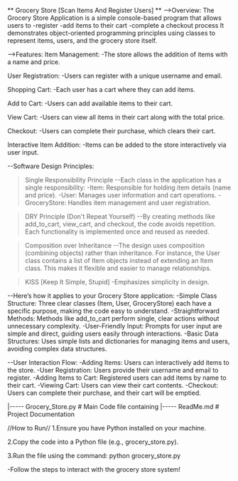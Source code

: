 **                                                  Grocery Store [Scan Items And Register Users]                                     **
-->Overview:
The Grocery Store Application is a simple console-based program that allows users to 
-register
-add items to their cart
-complete a checkout process
It demonstrates object-oriented programming principles using classes to represent items, users, and the grocery store itself.

-->Features:
Item Management:
-The store allows the addition of items with a name and price.

User Registration: 
-Users can register with a unique username and email.

Shopping Cart: 
-Each user has a cart where they can add items.

Add to Cart: 
-Users can add available items to their cart.

View Cart: 
-Users can view all items in their cart along with the total price.

Checkout: 
-Users can complete their purchase, which clears their cart.

Interactive Item Addition: 
-Items can be added to the store interactively via user input.

--Software Design Principles:
>Single Responsibility Principle
--Each class in the application has a single responsibility:
-Item: Responsible for holding item details (name and price).
-User: Manages user information and cart operations.
-GroceryStore: Handles item management and user registration.

>DRY Principle (Don't Repeat Yourself)
--By creating methods like add_to_cart, view_cart, and checkout, the code avoids repetition. Each functionality is implemented once and reused as needed.

>Composition over Inheritance
--The design uses composition (combining objects) rather than inheritance. For instance, the User class contains a list of Item objects instead of extending an Item class. This makes it flexible and easier to manage relationships.

>KISS [Keep It Simple, Stupid]
-Emphasizes simplicity in design. 

--Here’s how it applies to your Grocery Store application:
-Simple Class Structure:
Three clear classes (Item, User, GroceryStore) each have a specific purpose, making the code easy to understand.
-Straightforward Methods:
Methods like add_to_cart perform single, clear actions without unnecessary complexity.
-User-Friendly Input:
Prompts for user input are simple and direct, guiding users easily through interactions.
-Basic Data Structures:
Uses simple lists and dictionaries for managing items and users, avoiding complex data structures.

--User Interaction Flow:
-Adding Items: Users can interactively add items to the store.
-User Registration: Users provide their username and email to register.
-Adding Items to Cart: Registered users can add items by name to their cart.
-Viewing Cart: Users can view their cart contents.
-Checkout: Users can complete their purchase, and their cart will be emptied.

|----- Grocery_Store.py # Main Code file containing
|----- ReadMe.md        # Project Documentation

//How to Run//
1.Ensure you have Python installed on your machine.

2.Copy the code into a Python file (e.g., grocery_store.py).

3.Run the file using the command:
python grocery_store.py

-Follow the steps to interact with the grocery store system!
